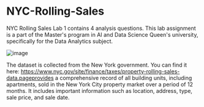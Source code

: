 # NYC-Rolling-Sales

NYC Rolling Sales
Lab 1 contains 4 analysis questions.
This lab assignment is a part of the Master's program in AI and Data Science Queen's university, specifically for the Data Analytics subject.

![image](https://github.com/areegtarek/NYC-Rolling-Sales/assets/46351336/bd382f66-0aa4-4af8-8228-dbfa8be262a0)

The dataset is collected from the New York government. You can find it here: https://www.nyc.gov/site/finance/taxes/property-rolling-sales-data.pageprovides a comprehensive record of all building units, including apartments, sold in the New York City property market over a period of 12 months. It includes important information such as location, address, type, sale price, and sale date.

